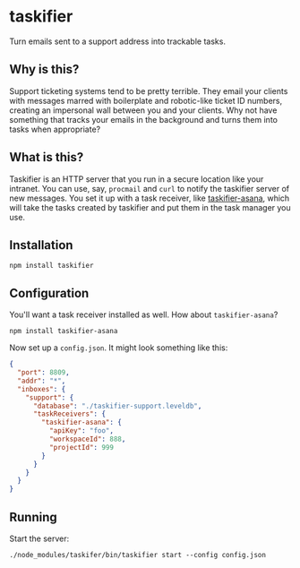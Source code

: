 # taskifier

Turn emails sent to a support address into trackable tasks.

## Why is this?

Support ticketing systems tend to be pretty terrible. They email your clients with messages marred with boilerplate and robotic-like ticket ID numbers, creating an impersonal wall between you and your clients. Why not have something that tracks your emails in the background and turns them into tasks when appropriate?

## What is this?

Taskifier is an HTTP server that you run in a secure location like your intranet. You can use, say, `procmail` and `curl` to notify the taskifier server of new messages. You set it up with a task receiver, like [taskifier-asana](https://github.com/desertnet/taskifier-asana), which will take the tasks created by taskifier and put them in the task manager you use.

## Installation

```
npm install taskifier
```

## Configuration

You'll want a task receiver installed as well. How about `taskifier-asana`?

```
npm install taskifier-asana
```

Now set up a `config.json`. It might look something like this:

```json
{
  "port": 8809,
  "addr": "*",
  "inboxes": {
    "support": {
      "database": "./taskifier-support.leveldb",
      "taskReceivers": {
        "taskifier-asana": {
          "apiKey": "foo",
          "workspaceId": 888,
          "projectId": 999
        }
      }
    }
  }
}
```

## Running

Start the server:

```
./node_modules/taskifer/bin/taskifier start --config config.json
```

